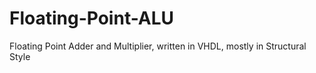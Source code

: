 # Floating-Point-ALU
Floating Point Adder and Multiplier, written in VHDL, mostly in Structural Style
